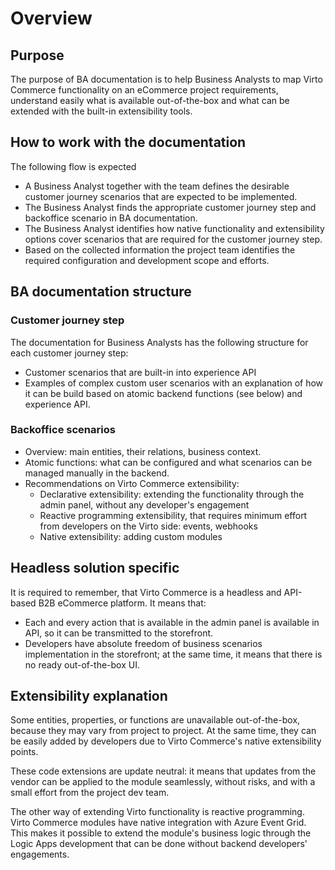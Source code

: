 # Overview

## Purpose

The purpose of BA documentation is to help Business Analysts to map Virto Commerce functionality on an eCommerce project requirements, understand easily what is available out-of-the-box and what can be extended with the built-in extensibility tools.

## How to work with the documentation

The following flow is expected
* A Business Analyst together with the team defines the desirable customer journey scenarios that are expected to be implemented.
* The Business Analyst finds the appropriate customer journey step and backoffice scenario in BA documentation.
* The Business Analyst identifies how native functionality and extensibility options cover scenarios that are required for the customer journey step.
* Based on the collected information the project team identifies the required configuration and development scope and efforts.

## BA documentation structure

### Customer journey step

The documentation for Business Analysts has the following structure for each customer journey step:

* Customer scenarios that are built-in into experience API
* Examples of complex custom user scenarios with an explanation of how it can be build based on atomic backend functions (see below) and experience API.

### Backoffice scenarios

* Overview: main entities, their relations, business context.
* Atomic functions: what can be configured and what scenarios can be managed manually in the backend.
* Recommendations on Virto Commerce extensibility:
  * Declarative extensibility: extending the functionality through the admin panel, without any developer's engagement
  * Reactive programming extensibility, that requires minimum effort from developers on the Virto side: events, webhooks
  * Native extensibility: adding custom modules

## Headless solution specific

It is required to remember, that Virto Commerce is a headless and API-based B2B eCommerce platform. It means that: 
* Each and every action that is available in the admin panel is available in API, so it can be transmitted to the storefront. 
* Developers have absolute freedom of business scenarios implementation in the storefront; at the same time, it means that there is no ready out-of-the-box UI.

## Extensibility explanation

Some entities, properties, or functions are unavailable out-of-the-box, because they may vary from project to project. At the same time, they can be easily added by developers due to Virto Commerce's native extensibility points.

These code extensions are update neutral: it means that updates from the vendor can be applied to the module seamlessly, without risks, and with a small effort from the project dev team.

The other way of extending Virto functionality is reactive programming. Virto Commerce modules have native integration with Azure Event Grid. This makes it possible to extend the module's business logic through the Logic Apps development that can be done without backend developers' engagements.